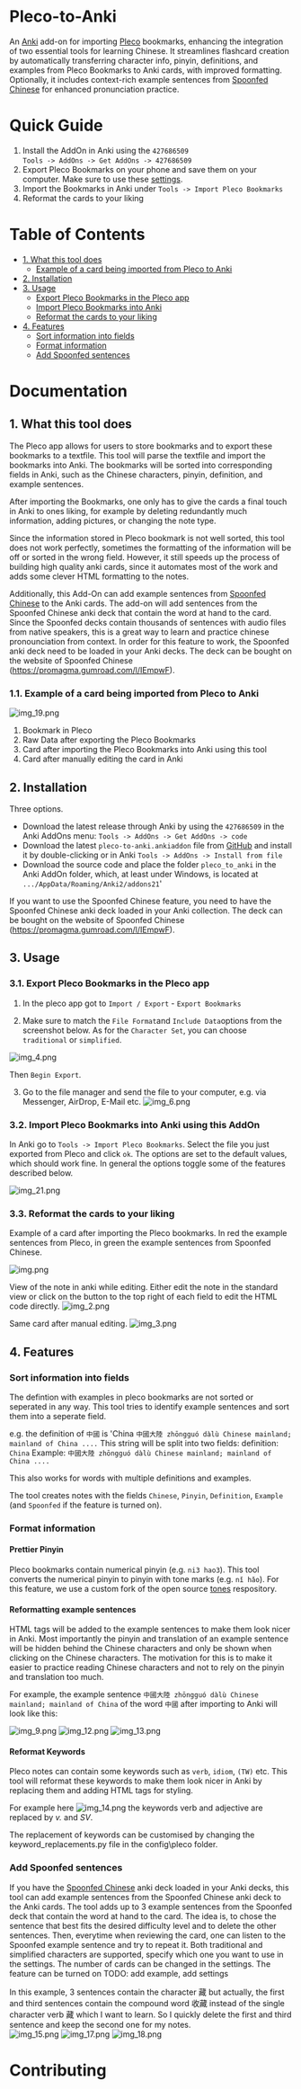 # Pleco-to-Anki

An [Anki](https://ankiweb.net/shared/info/427686509?cb=1695579432428) add-on for importing [Pleco](Pleco.com) bookmarks, enhancing the integration of two essential tools for learning Chinese. 
It streamlines flashcard creation by automatically transferring character info, pinyin, definitions, and examples from Pleco Bookmarks to Anki cards, with improved formatting. 
Optionally, it includes context-rich example sentences from [Spoonfed Chinese](https://promagma.gumroad.com/l/IEmpwF) for enhanced pronunciation practice.


# Quick Guide

1. Install the AddOn in Anki using the `427686509`\
   `Tools -> AddOns -> Get AddOns -> 427686509`
2. Export Pleco Bookmarks on your phone and save them on your computer. 
   Make sure to use these [settings](README_media/img_4.png).
3. Import the Bookmarks in Anki under `Tools -> Import Pleco Bookmarks`
4. Reformat the cards to your liking

# Table of Contents


   - [1. What this tool does](#1-what-this-tool-does)
     - [Example of a card being imported from Pleco to Anki](#11-example-of-a-card-being-imported-from-pleco-to-anki)
   - [2. Installation](#2-installation)
   - [3. Usage](#3-usage)
     - [Export Pleco Bookmarks in the Pleco app](#31-export-pleco-bookmarks-in-the-pleco-app)
     - [Import Pleco Bookmarks into Anki](#32-import-pleco-bookmarks-into-anki-using-this-addon)
     - [Reformat the cards to your liking](#33-reformat-the-cards-to-your-liking)
   - [4. Features](#4-features)
     - [Sort information into fields](#41-sort-information-into-fields)
     - [Format information](#42-format-information)
     - [Add Spoonfed sentences](#add-spoonfed-sentences)


# Documentation

## 1. What this tool does

The Pleco app allows for users to store bookmarks and to export these bookmarks to a textfile. This tool will parse the textfile and import the bookmarks into Anki. 
The bookmarks will be sorted into corresponding fields in Anki, such as the Chinese characters, pinyin, definition, and example sentences.

After importing the Bookmarks, one only has to give the cards a final touch in Anki to ones liking, for example by deleting redundantly much information, adding pictures, or changing the note type.

Since the information stored in Pleco bookmark is not well sorted, this tool does not work perfectly, sometimes the formatting of the information will be off or sorted in the wrong field. However, it still speeds up the process of building high quality anki cards, since it automates most of the work and adds some clever HTML formatting to the notes.

Additionally, this Add-On can add example sentences from [Spoonfed Chinese](https://promagma.gumroad.com/l/IEmpwF) to the Anki cards.
The add-on will add sentences from the Spoonfed Chinese anki deck that contain the word at hand to the card.
Since the Spoonfed decks contain thousands of sentences with audio files from native speakers, this is a great way to learn and practice chinese pronounciation from context.
In order for this feature to work, the Spoonfed anki deck need to be loaded in your Anki decks. The deck can be bought on the website of Spoonfed Chinese (https://promagma.gumroad.com/l/IEmpwF).

### 1.1. Example of a card being imported from Pleco to Anki

![img_19.png](README_media/img_19.png)
1) Bookmark in Pleco
2) Raw Data after exporting the Pleco Bookmarks
3) Card after importing the Pleco Bookmarks into Anki using this tool
4) Card after manually editing the card in Anki

## 2. Installation

Three options.

 - Download the latest release through Anki by using the `427686509` in the Anki AddOns menu: `Tools -> AddOns -> Get AddOns -> code`
 - Download the latest `pleco-to-anki.ankiaddon` file from [GitHub](https://www.github.com/vonpetersenn/pleco-to-anki) and install it by double-clicking or in Anki `Tools -> AddOns -> Install from file`
 - Download the source code and place the folder `pleco_to_anki` in the Anki AddOn folder, which, at least under Windows, is located at `.../AppData/Roaming/Anki2/addons21`'

If you want to use the Spoonfed Chinese feature, you need to have the Spoonfed Chinese anki deck loaded in your Anki collection. The deck can be bought on the website of Spoonfed Chinese (https://promagma.gumroad.com/l/IEmpwF).

## 3. Usage

### 3.1. Export Pleco Bookmarks in the Pleco app

1. In the pleco app got to `Import / Export` - `Export Bookmarks`

2. Make sure to match the `File Format`and `Include Data`options from the screenshot below. As for the `Character Set`, you can choose `traditional` or `simplified`.

![img_4.png](README_media/img_4.png)

Then `Begin Export`.

3. Go to the file manager and send the file to your computer, e.g. via Messenger, AirDrop, E-Mail etc.
![img_6.png](README_media/img_6.png)

### 3.2. Import Pleco Bookmarks into Anki using this AddOn

In Anki go to `Tools -> Import Pleco Bookmarks`. 
Select the file you just exported from Pleco and click `ok`. 
The options are set to the default values, which should work fine.
In general the options toggle some of the features described below.

![img_21.png](README_media/img_21.png)


### 3.3. Reformat the cards to your liking

Example of a card after importing the Pleco bookmarks. In red the example sentences from Pleco, in green the example sentences from Spoonfed Chinese.

![img.png](README_media/img.png)

View of the note in anki while editing. Either edit the note in the standard view or click on the button to the top right of each field to edit the HTML code directly.
![img_2.png](README_media/img_2.png)

Same card after manual editing.
![img_3.png](README_media/img_3.png)

## 4. Features

### Sort information into fields

The defintion with examples in pleco bookmarks are not sorted or seperated in any way. This tool tries to identify example sentences and sort them into a seperate field.

e.g. the definition of `中國` is 'China `中國大陸 zhōngguó dàlù Chinese mainland; mainland of China ....`
This string will be split into two fields:
definition: `China`
Example: `中國大陸 zhōngguó dàlù Chinese mainland; mainland of China ....`

This also works for words with multiple definitions and examples.

The tool creates notes with the fields `Chinese`, `Pinyin`, `Definition`, `Example` (and `Spoonfed` if the feature is turned on).

### Format information

#### Prettier Pinyin

Pleco bookmarks contain numerical pinyin (e.g. `ni3 hao3`). This tool converts the numerical pinyin to pinyin with tone marks (e.g. `nǐ hǎo`).
For this feature, we use a custom fork of the open source [tones](https://github.com/em-shea/tones) respository. 

#### Reformatting example sentences

HTML tags will be added to the example sentences to make them look nicer in Anki. 
Most importantly the pinyin and translation of an example sentence will be hidden behind the Chinese characters and only be shown when clicking on the Chinese characters. 
The motivation for this is to make it easier to practice reading Chinese characters and not to rely on the pinyin and translation too much.

For example, the example sentence `中國大陸 zhōngguó dàlù Chinese mainland; mainland of China` of the word `中國` after importing to Anki will look like this:

![img_9.png](README_media/img_9.png)
![img_12.png](README_media/img_12.png)
![img_13.png](README_media/img_13.png)


#### Reformat Keywords
Pleco notes can contain some keywords such as `verb`, `idiom`, `(TW)` etc. This tool will reformat these keywords to make them look nicer in Anki by replacing them and adding HTML tags for styling.

For example here ![img_14.png](README_media/img_14.png)
the keywords verb and adjective are replaced by *v.* and *SV*.

The replacement of keywords can be customised by changing the keyword_replacements.py file in the config\pleco folder.

### Add Spoonfed sentences
If you have the [Spoonfed Chinese](https://promagma.gumroad.com/l/IEmpwF) anki deck loaded in your Anki decks, this tool can add example sentences from the Spoonfed Chinese anki deck to the Anki cards.
The tool adds up to 3 example sentences from the Spoonfed deck that contain the word at hand to the card.
The idea is, to chose the sentence that best fits the desired difficulty level and to delete the other sentences.
Then, everytime when reviewing the card, one can listen to the Spoonfed example sentence and try to repeat it.
Both traditional and simplified characters are supported, specify which one you want to use in the settings.
The number of cards can be changed in the settings.
The feature can be turned on
TODO: add example, add settings

In this example, 3 sentences contain the character 藏 but actually, the first and third sentences contain the compound word 收藏  instead of the single character verb 藏 which I want to learn. So I quickly delete the first and third sentence and keep the second one for my notes.  
![img_15.png](README_media/img_15.png)
![img_17.png](README_media/img_17.png)
![img_18.png](README_media/img_18.png)

# Contributing


